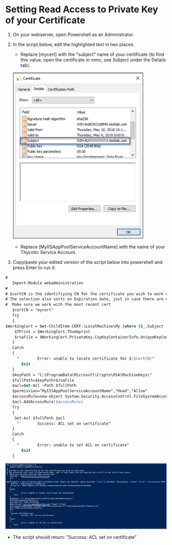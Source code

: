[title]: # (Private Key Certificate)
[tags]: # (access)
[priority]: # (2)
# Setting Read Access to Private Key of your Certificate

1. On your webserver, open Powershell as an Administrator.
1. In the script below, edit the highlighted text in two places.

   * Replace [mycert] with the "subject" name of your certificate (to find this value, open the certificate in mmc, see Subject under the Details tab).

   ![Certificate](images/cert.png "Certificate Details page")

   * Replace [MyIISAppPoolServiceAccountName] with the name of your Thycotic Service Account.
1. Copy/paste your edited version of the script below into powershell and press Enter to run it:

```ps
#    
   Import-Module webadministration
#
# $certCN is the identifiying CN for the certificate you wish to work with
# The selection also sorts on Expiration date, just in case there are old expired certs still in the certificate store.
#  Make sure we work with the most recent cert
   $certCN = "mycert"
   Try
   {
$WorkingCert = Get-ChildItem CERT:\LocalMachine\My |where {$_.Subject -match $certCN} | sort $_.NotAfter -Descending | select -first 1 -erroraction STOP
    $TPrint = $WorkingCert.Thumbprint
    $rsaFile = $WorkingCert.PrivateKey.CspKeyContainerInfo.UniqueKeyContainerName
   }
   Catch
   {
     "        Error: unable to locate certificate for $($CertCN)"
       Exit
   }
   $keyPath = "C:\ProgramData\Microsoft\Crypto\RSA\MachineKeys\"
   $fullPath=$keyPath+$rsaFile
   $acl=Get-Acl -Path $fullPath
   $permission="MyIISAppPoolServiceAccountName","Read","Allow"
   $accessRule=new-object System.Security.AccessControl.FileSystemAccessRule $permission
   $acl.AddAccessRule($accessRule)
   Try
   {
    Set-Acl $fullPath $acl
     "        Success: ACL set on certificate"
   }
   Catch
   {
     "        Error: unable to set ACL on certificate"
       Exit
   }
```
   ![PowerShell](images/cert-2.png "PowerShell dialog")

   * The script should return: "Success: ACL set on certificate"

